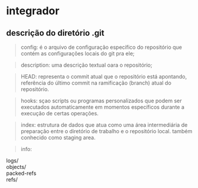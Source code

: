 # integrador


## descrição do diretório .git

> config: é o arquivo de configuração específico do repositório que contém as configurações locais do git pra ele;

> description: uma descrição textual oara o repositório;

> HEAD:  representa o commit atual que o repositório está apontando, referência do último commit na ramificação (branch) atual do repositório.

>hooks: sçao scripts ou programas personalizados que podem ser executados automaticamente em momentos específicos durante a execução de certas operações.

>index: estrutura de dados que atua como uma área intermediária de preparação entre o diretório de trabalho e o repositório local. também conhecido como staging area.

>info:

logs/  
objects/  
packed-refs  
refs/